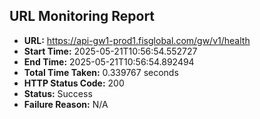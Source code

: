 ## URL Monitoring Report

- **URL:** https://api-gw1-prod1.fisglobal.com/gw/v1/health
- **Start Time:** 2025-05-21T10:56:54.552727
- **End Time:** 2025-05-21T10:56:54.892494
- **Total Time Taken:** 0.339767 seconds
- **HTTP Status Code:** 200
- **Status:** Success
- **Failure Reason:** N/A
